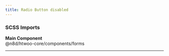 ```yaml
---
title: Radio Button disabled
---
```


### SCSS Imports

**Main Component**\
@n8d/htwoo-core/components/forms

***